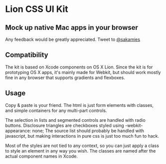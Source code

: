 # Lion CSS UI Kit

## Mock up native Mac apps in your browser

Any feedback would be greatly appreciated.
Tweet to [@sakamies](http://twitter.com/sakamies)

## Compatibility

The kit is based on Xcode components on OS X Lion. Since the kit is for prototyping OS X apps, it's mainly made for Webkit, but should work mostly fine in any browser that supports gradients and flexboxes.

## Usage

Copy & paste is your friend. The html is just form elements with classes, and simple containers for any multi-part controls.

The selection in lists and segmented controls are handled with radio buttons. Disclosure triangles are checkboxes styled using -webkit-appearance: none; The source list should probably be handled with javascript, but making interactions in pure css is just too much fun to hack.

Most of the styles are not tied to any context, so you can just apply a class to style an element in any way you wish. The classes are named after the actual component names in Xcode.